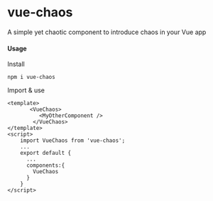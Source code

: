 # vue-chaos
A simple yet chaotic component to introduce chaos in your Vue app

#### Usage
Install
```
npm i vue-chaos
```
Import & use
```vue
<template>
       <VueChaos>
          <MyOtherComponent />
        </VueChaos>
</template>
<script>
    import VueChaos from 'vue-chaos';
    ...
    export default {
      ...
      components:{
        VueChaos
      }
    }
</script>
```
